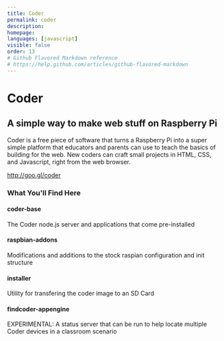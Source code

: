 ```yaml
---
title: Coder
permalink: coder
description: 
homepage: 
languages: [javascript]
visible: false
order: 13
# Github Flavored Markdown reference
# https://help.github.com/articles/github-flavored-markdown
---
```



# Coder 
## A simple way to make web stuff on Raspberry Pi

Coder is a free piece of software that turns a Raspberry Pi into a super simple platform that educators and parents can use to teach the basics of building for the web. New coders can craft small projects in HTML, CSS, and Javascript, right from the web browser.

http://goo.gl/coder

### What You'll Find Here

#### coder-base
The Coder node.js server and applications that come pre-installed

#### raspbian-addons
Modifications and additions to the stock raspian configuration and init structure

#### installer
Utility for transfering the coder image to an SD Card

#### findcoder-appengine
EXPERIMENTAL: A status server that can be run to help locate multiple Coder devices in a classroom scenario


        
